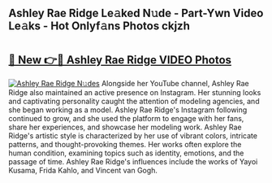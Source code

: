 ## Ashley Rae Ridge Le𝚊ked N𝚞de - Part-Ywn Video Le𝚊ks - Hot Onlyf𝚊ns Photos ckjzh

# <h2><a href="http://ab20189.deff.icu/?id=Ashley+Rae+Ridge">🔗 New 👉🔴 Ashley Rae Ridge VIDEO Photos</a></h2>

[![Ashley Rae Ridge N𝚞des](https://i.imgur.com/rIISA9y.gif)](http://ab20189.deff.icu/?id=Ashley+Rae+Ridge)
Alongside her YouTube channel, Ashley Rae Ridge also maintained an active presence on Instagram. Her stunning looks and captivating personality caught the attention of modeling agencies, and she began working as a model. Ashley Rae Ridge's Instagram following continued to grow, and she used the platform to engage with her fans, share her experiences, and showcase her modeling work. Ashley Rae Ridge's artistic style is characterized by her use of vibrant colors, intricate patterns, and thought-provoking themes. Her works often explore the human condition, examining topics such as identity, emotions, and the passage of time. Ashley Rae Ridge's influences include the works of Yayoi Kusama, Frida Kahlo, and Vincent van Gogh.
